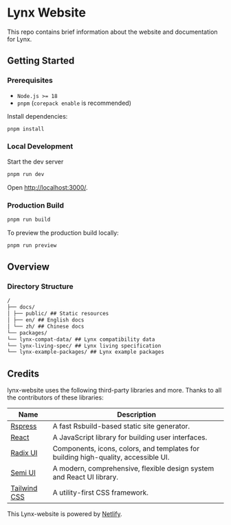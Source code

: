 # Lynx Website

This repo contains brief information about the website and documentation for Lynx.

## Getting Started

### Prerequisites

- `Node.js >= 18`
- `pnpm` (`corepack enable` is recommended)

Install dependencies:

```bash
pnpm install
```

### Local Development

Start the dev server

```bash
pnpm run dev
```

Open [http://localhost:3000/](http://localhost:3000/).

### Production Build

```bash
pnpm run build
```

To preview the production build locally:

```bash
pnpm run preview
```

## Overview

### Directory Structure

```md
/
├── docs/
│ ├── public/ ## Static resources
│ ├── en/ ## English docs
│ └── zh/ ## Chinese docs
└── packages/
└── lynx-compat-data/ ## Lynx compatibility data
└── lynx-living-spec/ ## Lynx living specification
└── lynx-example-packages/ ## Lynx example packages
```

## Credits

lynx-website uses the following third-party libraries and more. Thanks to all the contributors of these libraries:

| Name                                                       | Description                                                                        |
| ---------------------------------------------------------- | ---------------------------------------------------------------------------------- |
| [Rspress](https://github.com/web-infra-dev/rspress)        | A fast Rsbuild-based static site generator.                                        |
| [React](https://github.com/facebook/react)                 | A JavaScript library for building user interfaces.                                 |
| [Radix UI](https://github.com/radix-ui)                    | Components, icons, colors, and templates for building high-quality, accessible UI. |
| [Semi UI](https://github.com/DouyinFE/semi-design)         | A modern, comprehensive, flexible design system and React UI library.              |
| [Tailwind CSS](https://github.com/tailwindcss/tailwindcss) | A utility-first CSS framework.                                                     |

This Lynx-website is powered by [Netlify](https://www.netlify.com/).
